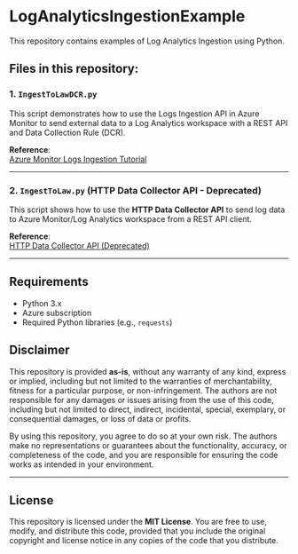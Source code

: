 # LogAnalyticsIngestionExample

This repository contains examples of Log Analytics Ingestion using Python.

## Files in this repository:

### 1. `IngestToLawDCR.py`

This script demonstrates how to use the Logs Ingestion API in Azure Monitor to send external data to a Log Analytics workspace with a REST API and Data Collection Rule (DCR).

**Reference**:  
[Azure Monitor Logs Ingestion Tutorial](https://learn.microsoft.com/en-us/azure/azure-monitor/logs/tutorial-logs-ingestion-portal)

---

### 2. `IngestToLaw.py` (HTTP Data Collector API - Deprecated)

This script shows how to use the **HTTP Data Collector API** to send log data to Azure Monitor/Log Analytics workspace from a REST API client.

**Reference**:  
[HTTP Data Collector API (Deprecated)](https://learn.microsoft.com/en-us/previous-versions/azure/azure-monitor/logs/data-collector-api?tabs=powershell)

---

## Requirements

- Python 3.x
- Azure subscription
- Required Python libraries (e.g., `requests`)


## Disclaimer

This repository is provided **as-is**, without any warranty of any kind, express or implied, including but not limited to the warranties of merchantability, fitness for a particular purpose, or non-infringement. The authors are not responsible for any damages or issues arising from the use of this code, including but not limited to direct, indirect, incidental, special, exemplary, or consequential damages, or loss of data or profits.

By using this repository, you agree to do so at your own risk. The authors make no representations or guarantees about the functionality, accuracy, or completeness of the code, and you are responsible for ensuring the code works as intended in your environment.

---

## License

This repository is licensed under the **MIT License**. You are free to use, modify, and distribute this code, provided that you include the original copyright and license notice in any copies of the code that you distribute.


